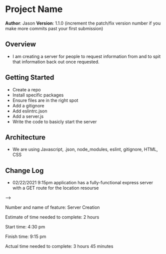 # Project Name

**Author**: Jason
**Version**: 1.1.0 (increment the patch/fix version number if you make more commits past your first submission)

## Overview
- I am creating a server for people to request information from and to spit that information back out once requested. 
<!-- Provide a high level overview of what this application is and why you are building it, beyond the fact that it's an assignment for this class. (i.e. What's your problem domain?) -->

## Getting Started
- Create a repo
- Install specific packages
- Ensure files are in the right spot
- Add a gitignore
- Add eslintrc.json
- Add a server.js
- Write the code to basicly start the server 
<!-- What are the steps that a user must take in order to build this app on their own machine and get it running? -->

## Architecture
- We are using Javascript, .json, node_modules, eslint, gitignore, HTML, CSS
<!-- Provide a detailed description of the application design. What technologies (languages, libraries, etc) you're using, and any other relevant design information. -->

## Change Log
- 02/22/2021 9:15pm application has a fully-functional express server with a GET route for the location resourse


<!-- Use this area to document the iterative changes made to your application as each feature is successfully implemented. Use time stamps. Here's an examples:

01-01-2001 4:59pm - Application now has a fully-functional express server, with a GET route for the location resource.

## Credits and Collaborations
<!-- Give credit (and a link) to other people or resources that helped you build this application. -->
-->

Number and name of feature: Server Creation

Estimate of time needed to complete: 2 hours

Start time: 4:30 pm

Finish time: 9:15 pm

Actual time needed to complete: 3 hours 45 minutes 